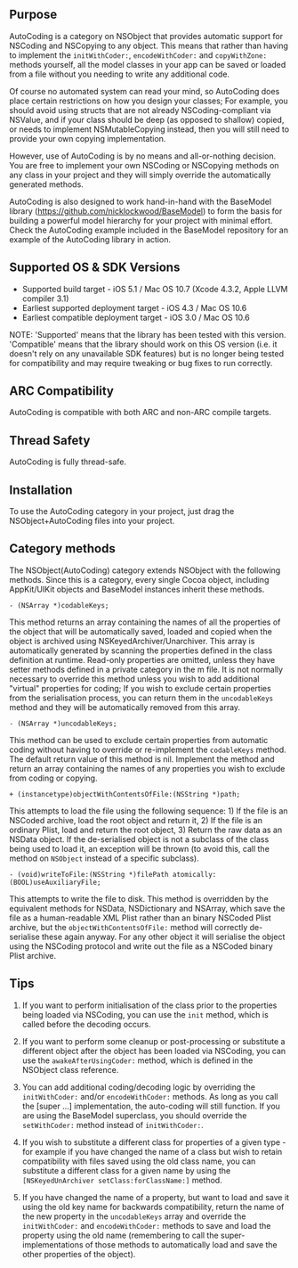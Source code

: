 Purpose
--------------

AutoCoding is a category on NSObject that provides automatic support for NSCoding and NSCopying to any object. This means that rather than having to implement the `initWithCoder:`, `encodeWithCoder:` and `copyWithZone:` methods yourself, all the model classes in your app can be saved or loaded from a file without you needing to write any additional code.

Of course no automated system can read your mind, so AutoCoding does place certain restrictions on how you design your classes; For example, you should avoid using structs that are not already NSCoding-compliant via NSValue, and if your class should be deep (as opposed to shallow) copied, or needs to implement NSMutableCopying instead, then you will still need to provide your own copying implementation.

However, use of AutoCoding is by no means and all-or-nothing decision. You are free to implement your own NSCoding or NSCopying methods on any class in your project and they will simply override the automatically generated methods.

AutoCoding is also designed to work hand-in-hand with the BaseModel library (https://github.com/nicklockwood/BaseModel) to form the basis for building a powerful model hierarchy for your project with minimal effort. Check the AutoCoding example included in the BaseModel repository for an example of the AutoCoding library in action.


Supported OS & SDK Versions
-----------------------------

* Supported build target - iOS 5.1 / Mac OS 10.7 (Xcode 4.3.2, Apple LLVM compiler 3.1)
* Earliest supported deployment target - iOS 4.3 / Mac OS 10.6
* Earliest compatible deployment target - iOS 3.0 / Mac OS 10.6

NOTE: 'Supported' means that the library has been tested with this version. 'Compatible' means that the library should work on this OS version (i.e. it doesn't rely on any unavailable SDK features) but is no longer being tested for compatibility and may require tweaking or bug fixes to run correctly.


ARC Compatibility
------------------

AutoCoding is compatible with both ARC and non-ARC compile targets.


Thread Safety
--------------

AutoCoding is fully thread-safe.


Installation
--------------

To use the AutoCoding category in your project, just drag the NSObject+AutoCoding files into your project.


Category methods
-----------------------------

The NSObject(AutoCoding) category extends NSObject with the following methods. Since this is a category, every single Cocoa object, including AppKit/UIKit objects and BaseModel instances inherit these methods.

    - (NSArray *)codableKeys;
    
This method returns an array containing the names of all the properties of the object that will be automatically saved, loaded and copied when the object is archived using NSKeyedArchiver/Unarchiver. This array is automatically generated by scanning the properties defined in the class definition at runtime. Read-only properties are omitted, unless they have setter methods defined in a private category in the m file. It is not normally necessary to override this method unless you wish to add additional "virtual" properties for coding; If you wish to exclude certain properties from the serialisation process, you can return them in the `uncodableKeys` method and they will be automatically removed from this array.
    
    - (NSArray *)uncodableKeys;

This method can be used to exclude certain properties from automatic coding without having to override or re-implement the `codableKeys` method. The default return value of this method is nil. Implement the method and return an array containing the names of any properties you wish to exclude from coding or copying.

	+ (instancetype)objectWithContentsOfFile:(NSString *)path;
	
This attempts to load the file using the following sequence: 1) If the file is an NSCoded archive, load the root object and return it, 2) If the file is an ordinary Plist, load and return the root object, 3) Return the raw data as an NSData object. If the de-serialised object is not a subclass of the class being used to load it, an exception will be thrown (to avoid this, call the method on `NSObject` instead of a specific subclass).
	
	- (void)writeToFile:(NSString *)filePath atomically:(BOOL)useAuxiliaryFile;
	
This attempts to write the file to disk. This method is overridden by the equivalent methods for NSData, NSDictionary and NSArray, which save the file as a human-readable XML Plist rather than an binary NSCoded Plist archive, but the `objectWithContentsOfFile:` method will correctly de-serialise these again anyway. For any other object it will serialise the object using the NSCoding protocol and write out the file as a NSCoded binary Plist archive.


Tips
--------------------------------------

1. If you want to perform initialisation of the class prior to the properties being loaded via NSCoding, you can use the `init` method, which is called before the decoding occurs.

2. If you want to perform some cleanup or post-processing or substitute a different object after the object has been loaded via NSCoding, you can use the `awakeAfterUsingCoder:` method, which is defined in the NSObject class reference.

3. You can add additional coding/decoding logic by overriding the `initWithCoder:` and/or `encodeWithCoder:` methods. As long as you call the [super ...] implementation, the auto-coding will still function. If you are using the BaseModel superclass, you should override the `setWithCoder:` method instead of `initWithCoder:`.

4. If you wish to substitute a different class for properties of a given type - for example if you have changed the name of a class but wish to retain compatibility with files saved using the old class name, you can substitute a different class for a given name by using the `[NSKeyedUnArchiver setClass:forClassName:]` method.

5. If you have changed the name of a property, but want to load and save it using the old key name for backwards compatibility, return the name of the new property in the `uncodableKeys` array and override the `initWithCoder:` and `encodeWithCoder:` methods to save and load the property using the old name (remembering to call the super-implementations of those methods to automatically load and save the other properties of the object).